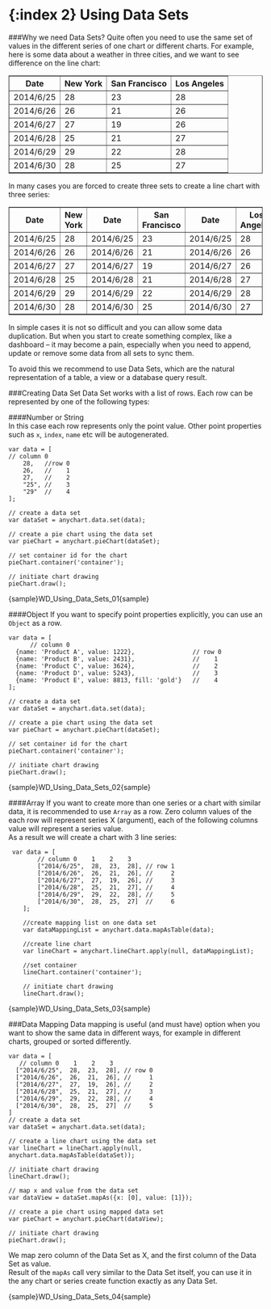 {:index 2}
Using Data Sets
===============
###Why we need Data Sets?
Quite often you need to use the same set of values in the different series of one chart or different charts. 
For example, here is some data about a weather in three cities, and we want to see difference on the line chart:

<table border="1" class="dtTABLE">
<tbody>
<tr>
<th><b>Date</b></th>
<th><b>New York</b></th>	
<th><b>San Francisco</b></th>
<th><b>Los Angeles</b></th>
</tr>
<tr>
<td>2014/6/25</td>
<td>28</td>
<td>23</td>
<td>28</td>	
</tr>
<tr>
<td>2014/6/26</td>
<td>26</td>
<td>21</td>
<td>26</td>	
</tr>
<tr>
<td>2014/6/27</td>
<td>27</td>
<td>19</td>
<td>26</td>		
</tr>
<tr>
<td>2014/6/28</td>
<td>25</td>
<td>21</td>
<td>27</td>		
</tr>
<tr>
<td>2014/6/29</td>
<td>29</td>
<td>22</td>
<td>28</td>		
</tr>
<tr>
<td>2014/6/30</td>
<td>28</td>
<td>25</td>
<td>27</td>		
</tr>
</tbody>
</table>
  
In many cases you are forced to create three sets to create a line chart with three series:  
<table border="1" class="dtTABLE">
<tbody>
  <tr>   
    <th><b>Date</b>  </th>
    <th><b>New York</b>  </th>
    <th><b>Date</b></th>
    <th><b>San Francisco</b></th>
    <th><b>Date</b></th>
    <th><b>Los Angeles</b></th>
  </tr>
  <tr>   
    <td>2014/6/25 </td>
    <td>28</td>
    <td>2014/6/25</td>
    <td>23</td>
    <td>2014/6/25</td>
    <td>28</td>
  </tr>
  <tr>   
    <td>2014/6/26</td>
    <td>26</td>
    <td>2014/6/26</td>
    <td>21</td>
    <td>2014/6/26</td>
    <td>26</td>
  </tr>
  <tr>   
    <td>2014/6/27 </td>
    <td>27</td>
    <td>2014/6/27</td>
    <td>19</td>
    <td>2014/6/27</td>
    <td>26</td>
  </tr>
  <tr>   
    <td>2014/6/28 </td>
    <td>25</td>
    <td>2014/6/28</td>
    <td>21</td>
    <td>2014/6/28</td>
    <td>27</td>
  </tr>
  <tr>   
    <td>2014/6/29</td>
    <td>29</td>
    <td>2014/6/29</td>
    <td>22</td>
    <td>2014/6/29</td>
    <td>28</td>
  </tr>
  <tr>   
    <td>2014/6/30 </td>
    <td>28</td>
    <td>2014/6/30</td>
    <td>25</td>
    <td>2014/6/30</td>
    <td>27</td>
  </tr>
</tbody> 
</table>
In simple cases it is not so difficult and you can allow some data duplication. But when you start to create something complex, like a dashboard – it may become a pain, especially when you need to append, update or remove some data from all sets to sync them.  

To avoid this we recommend to use Data Sets, which are the natural representation of a table, a view or a database query result.

###Creating Data Set
Data Set works with a list of rows. Each row can be represented by one of the following types: 

####Number or String  
In this case each row represents only the point value. Other point properties such as `x`, `index`, `name` etc will be autogenerated.
```
var data = [
// column 0
    28,   //row 0
    26,   //    1
    27,   //    2
    "25", //    3
    "29"  //    4
];

// create a data set  
var dataSet = anychart.data.set(data);

// create a pie chart using the data set
var pieChart = anychart.pieChart(dataSet);  

// set container id for the chart  
pieChart.container('container');

// initiate chart drawing
pieChart.draw();
```
{sample}WD\_Using\_Data\_Sets\_01{sample}

####Object
If you want to specify point properties explicitly, you can use an `Object` as a row.  
```
var data = [
      // column 0
  {name: 'Product A', value: 1222},                // row 0
  {name: 'Product B', value: 2431},                //    1
  {name: 'Product C', value: 3624},                //    2
  {name: 'Product D', value: 5243},                //    3
  {name: 'Product E', value: 8813, fill: 'gold'}   //    4
];

// create a data set
var dataSet = anychart.data.set(data);

// create a pie chart using the data set 
var pieChart = anychart.pieChart(dataSet);

// set container id for the chart
pieChart.container('container');

// initiate chart drawing
pieChart.draw();
```

{sample}WD\_Using\_Data\_Sets\_02{sample}

####Array
If you want to create more than one series or a chart with similar data, it is recommended to use `Array` as a row. Zero column values of the each row will represent series X (argument), each of the following columns value will represent a series value.  
As a result we will create a chart with 3 line series:  
```
 var data = [
        // column 0    1    2    3
        ["2014/6/25",  28,  23,  28], // row 1
        ["2014/6/26",  26,  21,  26], //     2
        ["2014/6/27",  27,  19,  26], //     3
        ["2014/6/28",  25,  21,  27], //     4
        ["2014/6/29",  29,  22,  28], //     5
        ["2014/6/30",  28,  25,  27]  //     6
    ];

    //create mapping list on one data set
    var dataMappingList = anychart.data.mapAsTable(data);

    //create line chart
    var lineChart = anychart.lineChart.apply(null, dataMappingList);
  
    //set container
    lineChart.container('container');

    // initiate chart drawing
    lineChart.draw();
```

{sample}WD\_Using\_Data\_Sets\_03{sample}

###Data Mapping
Data mapping is useful (and must have) option when you want to show the same data in different ways, for example in different charts, grouped or sorted differently.
```
var data = [ 
   // column 0    1    2    3
  ["2014/6/25",  28,  23,  28], // row 0
  ["2014/6/26",  26,  21,  26], //     1
  ["2014/6/27",  27,  19,  26], //     2
  ["2014/6/28",  25,  21,  27], //     3
  ["2014/6/29",  29,  22,  28], //     4
  ["2014/6/30",  28,  25,  27]  //     5
]
// create a data set
var dataSet = anychart.data.set(data);

// create a line chart using the data set 
var lineChart = lineChart.apply(null, anychart.data.mapAsTable(dataSet));

// initiate chart drawing
lineChart.draw();

// map x and value from the data set
var dataView = dataSet.mapAs({x: [0], value: [1]});

// create a pie chart using mapped data set 
var pieChart = anychart.pieChart(dataView);

// initiate chart drawing
pieChart.draw();
```

We map zero column of the Data Set as X, and the first column of the Data Set as value.  
Result of the `mapAs` call very similar to the Data Set itself, you can use it in the any chart or series create function exactly as any Data Set.  

{sample}WD\_Using\_Data\_Sets\_04{sample}
